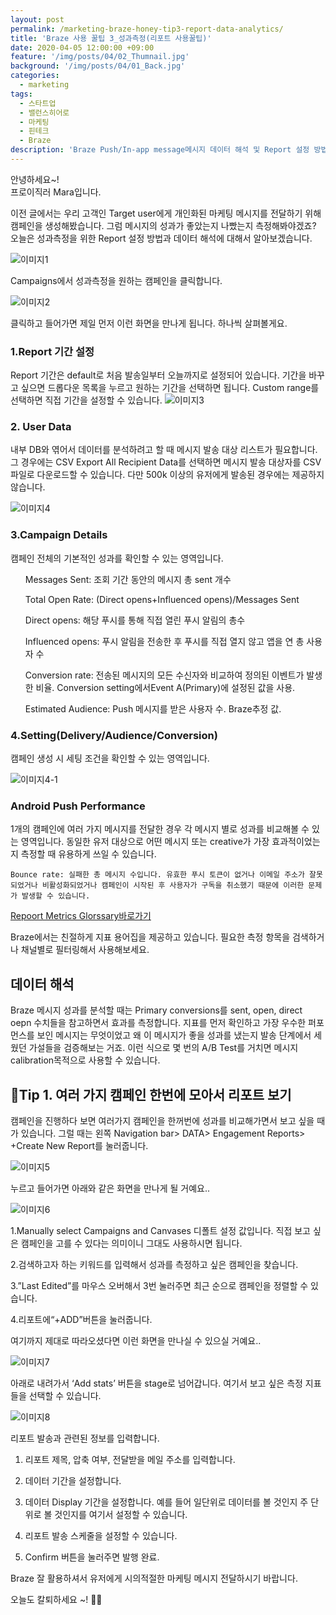 ```yaml
---
layout: post
permalink: /marketing-braze-honey-tip3-report-data-analytics/
title: 'Braze 사용 꿀팁 3_성과측정(리포트 사용꿀팁)'
date: 2020-04-05 12:00:00 +09:00
feature: '/img/posts/04/02_Thumnail.jpg'
background: '/img/posts/04/01_Back.jpg'
categories:
  - marketing
tags:
  - 스타트업
  - 밸런스히어로
  - 마케팅
  - 핀테크
  - Braze
description: 'Braze Push/In-app message메시지 데이터 해석 및 Report 설정 방법'
---
```


안녕하세요~!<br>
프로이직러 Mara입니다. 

이전 글에서는 우리 고객인 Target user에게 개인화된 마케팅 메시지를 전달하기 위해 캠페인을 생성해봤습니다. 그럼 메시지의 성과가 좋았는지 나빴는지 측정해봐야겠죠?
오늘은 성과측정을 위한 Report 설정 방법과 데이터 해석에 대해서 알아보겠습니다.

![이미지1](/img/posts/04/01.png)

Campaigns에서 성과측정을 원하는 캠페인을 클릭합니다.

![이미지2](/img/posts/04/02.png)

클릭하고 들어가면 제일 먼저 이런 화면을 만나게 됩니다. 하나씩 살펴볼게요.
### 1.Report 기간 설정
Report 기간은 default로 처음 발송일부터 오늘까지로 설정되어 있습니다. 기간을 바꾸고 싶으면 드롭다운 목록을 누르고 원하는 기간을 선택하면 됩니다. Custom range를 선택하면 직접 기간을 설정할 수 있습니다.
![이미지3](/img/posts/04/03.png)

### 2. User Data

내부 DB와 엮어서 데이터를 분석하려고 할 때 메시지 발송 대상 리스트가 필요합니다. 그 경우에는 CSV Export All Recipient Data를 선택하면 메시지 발송 대상자를 CSV 파일로 다운로드할 수 있습니다. 다만 500k 이상의 유저에게 발송된 경우에는 제공하지 않습니다.

![이미지4](/img/posts/04/04.png)

### 3.Campaign Details

캠페인 전체의 기본적인 성과를 확인할 수 있는 영역입니다.

<ol>Messages Sent: 조회 기간 동안의 메시지 총 sent 개수</ol>

<ol>Total Open Rate: (Direct opens+Influenced opens)/Messages Sent</ol>

<ol>Direct opens: 해당 푸시를 통해 직접 열린 푸시 알림의 총수</ol>

<ol>Influenced opens: 푸시 알림을 전송한 후 푸시를 직접 열지 않고 앱을 연 총 사용자 수</ol>

<ol>Conversion rate: 전송된 메시지의 모든 수신자와 비교하여 정의된 이벤트가 발생한 비율. Conversion setting에서Event A(Primary)에 설정된 값을 사용.</ol>

<ol>Estimated Audience: Push 메시지를 받은 사용자 수. Braze추정 값.</ol>

<h3>4.Setting(Delivery/Audience/Conversion)</h3>

캠페인 생성 시 세팅 조건을 확인할 수 있는 영역입니다.

![이미지4-1](/img/posts/04/0401.png)

### Android Push Performance

1개의 캠페인에 여러 가지 메시지를 전달한 경우 각 메시지 별로 성과를 비교해볼 수 있는 영역입니다. 동일한 유저 대상으로 어떤 메시지 또는 creative가 가장 효과적이었는지 측정할 때 유용하게 쓰일 수 있습니다.

```
Bounce rate: 실패한 총 메시지 수입니다. 유효한 푸시 토큰이 없거나 이메일 주소가 잘못되었거나 비활성화되었거나 캠페인이 시작된 후 사용자가 구독을 취소했기 때문에 이러한 문제가 발생할 수 있습니다.
```

[Repoort Metrics Glorssary바로가기](https://www.braze.com/docs/user_guide/data_and_analytics/report_metrics/)

Braze에서는 친절하게 지표 용어집을 제공하고 있습니다. 필요한 측정 항목을 검색하거나 채널별로 필터링해서 사용해보세요.

## 데이터 해석

Braze 메시지 성과를 분석할 때는 Primary conversions를 sent, open, direct oepn 수치들을 참고하면서 효과를 측정합니다. 지표를 먼저 확인하고 가장 우수한 퍼포먼스를 보인 메시지는 무엇이었고 왜 이 메시지가 좋을 성과를 냈는지 발송 단계에서 세웠던 가설들을 검증해보는 거죠. 이런 식으로 몇 번의 A/B Test를 거치면 메시지 calibration목적으로 사용할 수 있습니다.  

## 🍯Tip 1. 여러 가지 캠페인 한번에 모아서 리포트 보기

캠페인을 진행하다 보면 여러가지 캠페인을 한꺼번에 성과를 비교해가면서 보고 싶을 때가 있습니다. 그럴 때는 왼쪽 Navigation bar> DATA> Engagement Reports> +Create New Report를 눌러줍니다.

![이미지5](/img/posts/04/05.png)

누르고 들어가면 아래와 같은 화면을 만나게 될 거예요..

![이미지6](/img/posts/04/06.png)

1.Manually select Campaigns and Canvases
디폴트 설정 값입니다. 직접 보고 싶은 캠페인을 고를 수 있다는 의미이니 그대도 사용하시면 됩니다.

2.검색하고자 하는 키워드를 입력해서 성과를 측정하고 싶은 캠페인을 찾습니다.

3.”Last Edited”를 마우스 오버해서 3번 눌러주면 최근 순으로 캠페인을 정렬할 수 있습니다.

4.리포트에“+ADD”버튼을 눌러줍니다.

여기까지 제대로 따라오셨다면 이런 화면을 만나실 수 있으실 거예요..

![이미지7](/img/posts/04/07.png)

아래로 내려가서 ‘Add stats’ 버튼을 stage로 넘어갑니다.
여기서 보고 싶은 측정 지표들을 선택할 수 있습니다.

![이미지8](/img/posts/04/08.png)

리포트 발송과 관련된 정보를 입력합니다.

1. 리포트 제목, 압축 여부, 전달받을 메일 주소를 입력합니다.

2. 데이터 기간을 설정합니다.

3. 데이터 Display 기간을 설정합니다. 예를 들어 일단위로 데이터를 볼 것인지 주 단위로 볼 것인지를 여기서 설정할 수 있습니다.

4. 리포트 발송 스케줄을 설정할 수 있습니다.

5. Confirm 버튼을 눌러주면 발행 완료.

Braze 잘 활용하셔서 유저에게 시의적절한 마케팅 메시지 전달하시기 바랍니다.

오늘도 칼퇴하세요 ~! 🙋‍♀️